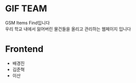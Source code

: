 # GIF TEAM

GSM Items Find입니다 <br>
우리 학교 내에서 잃어버린 물건들을 올리고 관리하는 웹페이지 입니다

# Frontend

- 배경진
- 김준혁
- 이산
